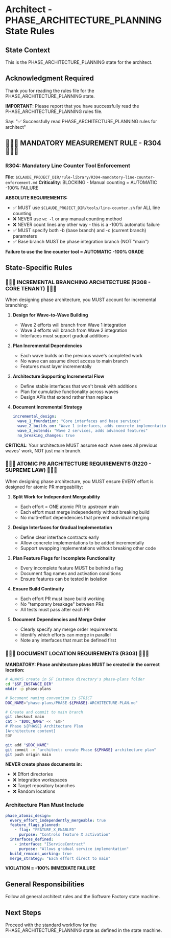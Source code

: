# Architect - PHASE_ARCHITECTURE_PLANNING State Rules

## State Context
This is the PHASE_ARCHITECTURE_PLANNING state for the architect.

## Acknowledgment Required
Thank you for reading the rules file for the PHASE_ARCHITECTURE_PLANNING state.

**IMPORTANT**: Please report that you have successfully read the PHASE_ARCHITECTURE_PLANNING rules file.

Say: "✅ Successfully read PHASE_ARCHITECTURE_PLANNING rules for architect"

## 🔴🔴🔴 MANDATORY MEASUREMENT RULE - R304 🔴🔴🔴

### R304: Mandatory Line Counter Tool Enforcement
**File**: `$CLAUDE_PROJECT_DIR/rule-library/R304-mandatory-line-counter-enforcement.md`
**Criticality**: BLOCKING - Manual counting = AUTOMATIC -100% FAILURE

**ABSOLUTE REQUIREMENTS:**
- ✅ MUST use `$CLAUDE_PROJECT_DIR/tools/line-counter.sh` for ALL line counting
- ❌ NEVER use `wc -l` or any manual counting method
- ❌ NEVER count lines any other way - this is a -100% automatic failure
- ✅ MUST specify both -b (base branch) and -c (current branch) parameters
- ✅ Base branch MUST be phase integration branch (NOT "main")

**Failure to use the line counter tool = AUTOMATIC -100% GRADE**

## State-Specific Rules

### 🔴🔴🔴 INCREMENTAL BRANCHING ARCHITECTURE (R308 - CORE TENANT) 🔴🔴🔴

When designing phase architecture, you MUST account for incremental branching:

1. **Design for Wave-to-Wave Building**
   - Wave 2 efforts will branch from Wave 1 integration
   - Wave 3 efforts will branch from Wave 2 integration
   - Interfaces must support gradual additions

2. **Plan Incremental Dependencies**
   - Each wave builds on the previous wave's completed work
   - No wave can assume direct access to main branch
   - Features must layer incrementally

3. **Architecture Supporting Incremental Flow**
   - Define stable interfaces that won't break with additions
   - Plan for cumulative functionality across waves
   - Design APIs that extend rather than replace

4. **Document Incremental Strategy**
   ```yaml
   incremental_design:
     wave_1_foundation: "Core interfaces and base services"
     wave_2_builds_on: "Wave 1 interfaces, adds concrete implementations"
     wave_3_extends: "Wave 2 services, adds advanced features"
     no_breaking_changes: true
   ```

**CRITICAL**: Your architecture MUST assume each wave sees all previous waves' work, NOT just main branch.

### 🔴🔴🔴 ATOMIC PR ARCHITECTURE REQUIREMENTS (R220 - SUPREME LAW) 🔴🔴🔴

When designing phase architecture, you MUST ensure EVERY effort is designed for atomic PR mergeability:

1. **Split Work for Independent Mergeability**
   - Each effort = ONE atomic PR to upstream main
   - Each effort must merge independently without breaking build
   - No multi-effort dependencies that prevent individual merging

2. **Design Interfaces for Gradual Implementation**
   - Define clear interface contracts early
   - Allow concrete implementations to be added incrementally
   - Support swapping implementations without breaking other code

3. **Plan Feature Flags for Incomplete Functionality**
   - Every incomplete feature MUST be behind a flag
   - Document flag names and activation conditions
   - Ensure features can be tested in isolation

4. **Ensure Build Continuity**
   - Each effort PR must leave build working
   - No "temporary breakage" between PRs
   - All tests must pass after each PR

5. **Document Dependencies and Merge Order**
   - Clearly specify any merge order requirements
   - Identify which efforts can merge in parallel
   - Note any interfaces that must be defined first

### 🚨🚨🚨 DOCUMENT LOCATION REQUIREMENTS (R303) 🚨🚨🚨

**MANDATORY: Phase architecture plans MUST be created in the correct location:**

```bash
# ALWAYS create in SF instance directory's phase-plans folder
cd "$SF_INSTANCE_DIR"
mkdir -p phase-plans

# Document naming convention is STRICT
DOC_NAME="phase-plans/PHASE-${PHASE}-ARCHITECTURE-PLAN.md"

# Create and commit to main branch
git checkout main
cat > "$DOC_NAME" << 'EOF'
# Phase ${PHASE} Architecture Plan
[Architecture content]
EOF

git add "$DOC_NAME"
git commit -m "architect: create Phase ${PHASE} architecture plan"
git push origin main
```

**NEVER create phase documents in:**
- ❌ Effort directories
- ❌ Integration workspaces
- ❌ Target repository branches
- ❌ Random locations

### Architecture Plan Must Include

```yaml
phase_atomic_design:
  every_effort_independently_mergeable: true
  feature_flags_planned:
    - flag: "FEATURE_X_ENABLED"
      purpose: "Controls feature X activation"
  interfaces_defined:
    - interface: "IServiceContract"
      purpose: "Allows gradual service implementation"
  build_remains_working: true
  merge_strategy: "Each effort direct to main"
```

**VIOLATION = -100% IMMEDIATE FAILURE**

## General Responsibilities
Follow all general architect rules and the Software Factory state machine.

## Next Steps
Proceed with the standard workflow for the PHASE_ARCHITECTURE_PLANNING state as defined in the state machine.
